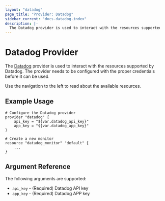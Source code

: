 ```yaml
---
layout: "datadog"
page_title: "Provider: Datadog"
sidebar_current: "docs-datadog-index"
description: |-
  The Datadog provider is used to interact with the resources supported by Datadog. The provider needs to be configured with the proper credentials before it can be used.
---
```


# Datadog Provider

The [Datadog](https://www.datadoghq.com) provider is used to interact with the
resources supported by Datadog. The provider needs to be configured
with the proper credentials before it can be used.

Use the navigation to the left to read about the available resources.

## Example Usage

```
# Configure the Datadog provider
provider "datadog" {
	api_key = "${var.datadog_api_key}"
	app_key = "${var.datadog_app_key}"
}

# Create a new monitor 
resource "datadog_monitor" "default" {
    ...
}
```

## Argument Reference

The following arguments are supported:

* `api_key` - (Required) Datadog API key
* `app_key` - (Required) Datadog APP key

